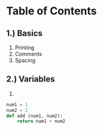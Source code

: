 # Table of Contents
## 1.) Basics
1. Printing
1. Comments
1. Spacing

## 2.) Variables
1. 





```python
num1 = 1
num2 = 2
def add (num1, num2):
    return num1 + num2
```
